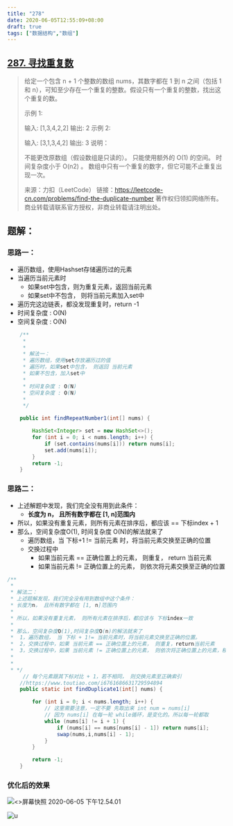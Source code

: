 ```yaml
---
title: "278"
date: 2020-06-05T12:55:09+08:00
draft: true
tags: ["数据结构","数组"]
---
```


## [287. 寻找重复数](https://leetcode-cn.com/problems/find-the-duplicate-number/)

> 给定一个包含 n + 1 个整数的数组 nums，其数字都在 1 到 n 之间（包括 1 和 n），可知至少存在一个重复的整数。假设只有一个重复的整数，找出这个重复的数。
>
> 示例 1:
>
> 输入: [1,3,4,2,2]
> 输出: 2
> 示例 2:
>
> 输入: [3,1,3,4,2]
> 输出: 3
> 说明：
>
> 不能更改原数组（假设数组是只读的）。
> 只能使用额外的 O(1) 的空间。
> 时间复杂度小于 O(n2) 。
> 数组中只有一个重复的数字，但它可能不止重复出现一次。
>
> 来源：力扣（LeetCode）
> 链接：https://leetcode-cn.com/problems/find-the-duplicate-number
> 著作权归领扣网络所有。商业转载请联系官方授权，非商业转载请注明出处。

## 题解：

### 思路一：

- 遍历数组，使用Hashset存储遍历过的元素
- 当遍历当前元素时
  - 如果set中包含，则为重复元素，返回当前元素
  - 如果set中不包含， 则将当前元素加入set中
- 遍历完这边链表，都没发现重复时，return -1
- 时间复杂度 : O(N)
- 空间复杂度 : O(N)

```java
    /**
     *
     *
     * 解法一：
     * 遍历数组，使用set存放遍历过的值
     * 遍历时，如果set中包含， 则返回 当前元素
     * 如果不包含，加入set中
     *
     * 时间复杂度 : O(N)
     * 空间复杂度 : O(N)
     *
     */

    public int findRepeatNumber1(int[] nums) {

        HashSet<Integer> set = new HashSet<>();
        for (int i = 0; i < nums.length; i++) {
            if (set.contains(nums[i])) return nums[i];
            set.add(nums[i]);
        }
        return -1;
    }

```



### 思路二：

- 上述解题中发现，我们完全没有用到此条件：
  - **长度为 n， 且所有数字都在 [1, n]范围内**
- 所以，如果没有重复元素，则所有元素在排序后，都应该 == 下标index + 1
- 那么，空间复杂度O(1), 时间复杂度 O(N)的解法就来了
  - 遍历数组，当 下标+1 != 当前元素 时，将当前元素交换至正确的位置
  - 交换过程中
    - 如果当前元素 == 正确位置上的元素， 则重复， return 当前元素
    - 如果当前元素 != 正确位置上的元素， 则依次将元素交换至正确的位置

```java
/**
 *
 * 解法二：
 * 上述题解发现，我们完全没有用到数组中这个条件：
 * 长度为n， 且所有数字都在 [1, n]范围内
 *
 * 所以，如果没有重复元素， 则所有元素在排序后，都应该与 下标index一致
 *
 * 那么，空间复杂度O(1),时间复杂度O(n)的解法就来了
 *  1，遍历数组， 当 下标 + 1!= 当前元素时，将当前元素交换至正确的位置。
 *  2，交换过程中，如果 当前元素 == 正确位置上的元素， 则重复，return当前元素
 *  3，交换过程中，如果 当前元素 != 正确位置上的元素， 则依次将正确位置上的元素，移动位置
 *
 *
 * */
     // 每个元素跟其下标对比 + 1，若不相同， 则交换元素至正确索引
    //https://www.toutiao.com/i6761686631729594894
    public static int findDuplicate1(int[] nums) {

        for (int i = 0; i < nums.length; i++) {
            // 这里需要注意，一定不要 先取出来 int num = nums[i]
            // 因为 nums[i] 在每一轮 while循环，是变化的。所以每一轮都取
            while (nums[i] != i + 1) {
                if (nums[i] == nums[nums[i] - 1]) return nums[i];
                swap(nums,i,nums[i] - 1);
            }
        }

        return -1;
    }
```



### 优化后的效果

![<>屏幕快照 2020-06-05 下午12.54.01</u>](https://tva1.sinaimg.cn/large/007S8ZIlly1gfhh325d58j30se07mjrv.jpg)

![u](https://tva1.sinaimg.cn/large/007S8ZIlly1gfhh395wzgj30pu06ggmd.jpg)